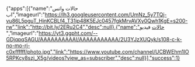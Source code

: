 {"apps":[{"name":"حالات واتس اب","imageurl":"https://lh3.googleusercontent.com/UmNz_5y7TQj-vu86L5pguT_HinKCBLf4_T31ip48K5EJc0457fgkMrvAVXy0Qwh1KgE=s200-rw","link":"http://bit.ly/2ERu2C4","desc":null},{"name":"حالات فيديو
 ","imageurl":"https://yt3.ggpht.com/--GDjqpqSAGU/AAAAAAAAAAI/AAAAAAAAAAA/2U3YJzXUQyk/s108-c-k-no-mo-rj-c0xffffff/photo.jpg","link":"https://www.youtube.com/channel/UCBWEhm1IO5RPKcy8szj_X5g/videos?view_as=subscriber","desc":null}],"success":1}
